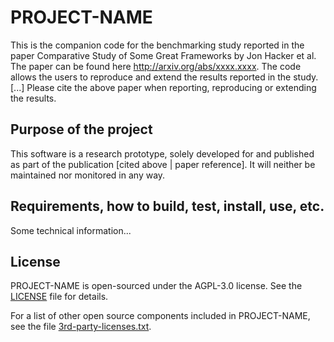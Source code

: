 # PROJECT-NAME

This is the companion code for the benchmarking study reported in the paper
Comparative Study of Some Great Frameworks by Jon Hacker et al. The paper can
be found here http://arxiv.org/abs/xxxx.xxxx. The code allows the users to
reproduce and extend the results reported in the study. [...] Please cite the
above paper when reporting, reproducing or extending the results.

## Purpose of the project

This software is a research prototype, solely developed for and published as
part of the publication [cited above | paper reference]. It will neither be
maintained nor monitored in any way.

## Requirements, how to build, test, install, use, etc.

Some technical information...

## License

PROJECT-NAME is open-sourced under the AGPL-3.0 license. See the
[LICENSE](LICENSE) file for details.

For a list of other open source components included in PROJECT-NAME, see the
file [3rd-party-licenses.txt](3rd-party-licenses.txt).
